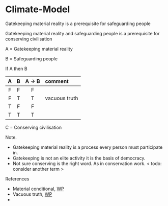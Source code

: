 # Climate-Model

Gatekeeping material reality is a prerequisite for safeguarding people

Gatekeeping material reality and safeguarding people is a prerequisite for conserving civilisation

A = Gatekeeping material reality

B = Safeguarding people

If A then B

| A | B | A -> B | comment |
| :-: | :-: | :-: | :---- |
| F | F | F | |
| F | T | T | vacuous truth |
| T | F | F | |
| T | T | T | 

C = Conserving civilisation

Note. 
* Gatekeeping material reality is a process every person must participate in.
* Gatekeeping is not an elite activity it is the basis of democracy.
* Not sure conserving is the right word. As in conservation work. < todo: consider another term >

References
* Material conditional, [WP](https://en.wikipedia.org/wiki/Material_conditional)
* Vacuous truth, [WP](https://en.wikipedia.org/wiki/Vacuous_truth)
* 
